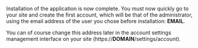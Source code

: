 Installation of the application is now complete. You must now quickly go to your site and create the first account, which will be that of the administrator, using the email address of the user you chose before installation: **__EMAIL__**.

You can of course change this address later in the account settings management interface on your site (https://__DOMAIN__/settings/account).
